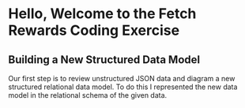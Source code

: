 # Hello, Welcome to the Fetch Rewards Coding Exercise

## Building a New Structured Data Model
Our first step is to review unstructured JSON data and diagram a new structured relational data model. To do this I represented the new data model in the relational schema of the given data.
